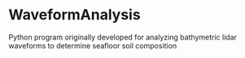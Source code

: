 # WaveformAnalysis
Python program originally developed for analyzing bathymetric lidar waveforms to determine seafloor soil composition
